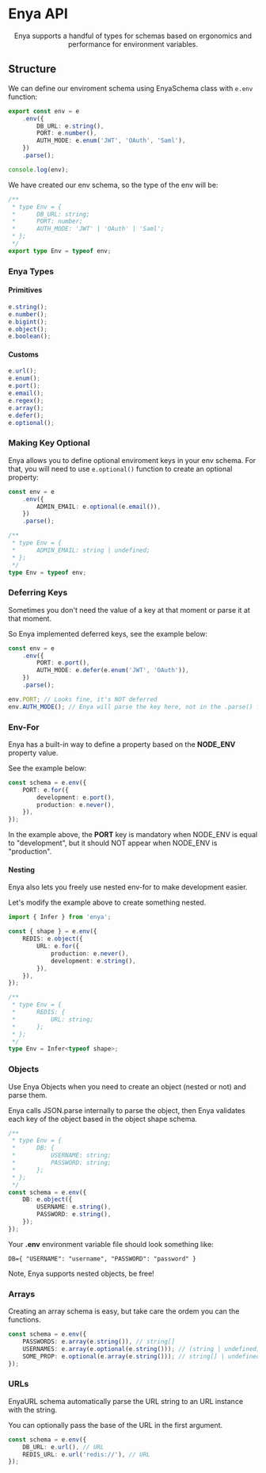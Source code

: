 # Enya API

<p align="center">Enya supports a handful of types for schemas based on ergonomics and performance for environment variables.</p>

## Structure

We can define our enviroment schema using EnyaSchema class with `e.env` function:

```ts
export const env = e
	.env({
		DB_URL: e.string(),
		PORT: e.number(),
		AUTH_MODE: e.enum('JWT', 'OAuth', 'Saml'),
	})
	.parse();

console.log(env);
```

We have created our env schema, so the type of the env will be:

```ts
/**
 * type Env = {
 *      DB_URL: string;
 *      PORT: number;
 *      AUTH_MODE: 'JWT' | 'OAuth' | 'Saml';
 * };
 */
export type Env = typeof env;
```

### Enya Types

#### Primitives

```ts
e.string();
e.number();
e.bigint();
e.object();
e.boolean();
```

#### Customs

```ts
e.url();
e.enum();
e.port();
e.email();
e.regex();
e.array();
e.defer();
e.optional();
```

### Making Key Optional

Enya allows you to define optional enviroment keys in your env schema. For that, you will need to use `e.optional()` function to create an optional property:

```ts
const env = e
	.env({
		ADMIN_EMAIL: e.optional(e.email()),
	})
	.parse();

/**
 * type Env = {
 *      ADMIN_EMAIL: string | undefined;
 * };
 */
type Env = typeof env;
```

### Deferring Keys

Sometimes you don't need the value of a key at that moment or parse it at that moment.

So Enya implemented deferred keys, see the example below:

```ts
const env = e
	.env({
		PORT: e.port(),
		AUTH_MODE: e.defer(e.enum('JWT', 'OAuth')),
	})
	.parse();

env.PORT; // Looks fine, it's NOT deferred
env.AUTH_MODE(); // Enya will parse the key here, not in the .parse() function
```

### Env-For

Enya has a built-in way to define a property based on the **NODE_ENV** property value.

See the example below:

```ts
const schema = e.env({
    PORT: e.for({
        development: e.port(),
        production: e.never(),
    }),
});
```

In the example above, the **PORT** key is mandatory when NODE_ENV is equal to "development", but it should NOT appear when NODE_ENV is "production".

#### Nesting

Enya also lets you freely use nested env-for to make development easier.

Let's modify the example above to create something nested.

```ts
import { Infer } from 'enya';

const { shape } = e.env({
    REDIS: e.object({
        URL: e.for({
            production: e.never(),
            development: e.string(),
        }),
    }),
});

/**
 * type Env = {
 *      REDIS: {
 *          URL: string;
 *      };
 * };
 */
type Env = Infer<typeof shape>;
```

### Objects

Use Enya Objects when you need to create an object (nested or not) and parse them.

Enya calls JSON.parse internally to parse the object, then Enya validates each key of the object based in the object shape schema.

```ts
/**
 * type Env = {
 *      DB: {
 *          USERNAME: string;
 *          PASSWORD: string;
 *      };
 * };
 */
const schema = e.env({
    DB: e.object({
        USERNAME: e.string(),
        PASSWORD: e.string(),
    });
});
```

Your **.env** environment variable file should look something like:

```env
DB={ "USERNAME": "username", "PASSWORD": "password" }
```

Note, Enya supports nested objects, be free!

### Arrays

Creating an array schema is easy, but take care the ordem you can the functions.

```ts
const schema = e.env({
    PASSWORDS: e.array(e.string()), // string[]
    USERNAMES: e.array(e.optional(e.string())); // (string | undefined)[];
    SOME_PROP: e.optional(e.array(e.string())); // string[] | undefined;
});
```

### URLs

EnyaURL schema automatically parse the URL string to an URL instance with the string.

You can optionally pass the base of the URL in the first argument.

```ts
const schema = e.env({
    DB_URL: e.url(), // URL
    REDIS_URL: e.url('redis://'), // URL
});
```
